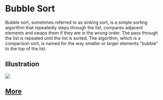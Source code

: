# Bubble Sort

Bubble sort, sometimes referred to as sinking sort, is a simple sorting algorithm that repeatedly steps through the list, compares adjacent elements and swaps them if they are in the wrong order. The pass through the list is repeated until the list is sorted. The algorithm, which is a comparison sort, is named for the way smaller or larger elements "bubble" to the top of the list.

## Illustration
<img src = "https://media.geeksforgeeks.org/wp-content/cdn-uploads/gq/2014/02/bubble-sort1.png">

## [More](https://en.wikipedia.org/wiki/Bubble_sort)
